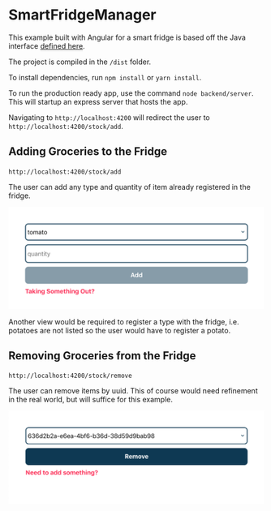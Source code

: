 # SmartFridgeManager

This example built with Angular for a smart fridge is based off the Java interface [defined here](https://gist.github.com/rcracel/5c863f606ce27b3a2ef7).

The project is compiled in the `/dist` folder.

To install dependencies, run `npm install` or `yarn install`.

To run the production ready app, use the command `node backend/server`. This will startup an express server that hosts the app.

Navigating to `http://localhost:4200` will redirect the user to `http://localhost:4200/stock/add`.


## Adding Groceries to the Fridge

`http://localhost:4200/stock/add`

The user can add any type and quantity of item already registered in the fridge.

![Adding Groceries to the Fridge](assets/add-item.png)

Another view would be required to register a type with the fridge, i.e. potatoes are not listed so the user would have to register a potato.

## Removing Groceries from the Fridge

`http://localhost:4200/stock/remove`

The user can remove items by uuid. This of course would need refinement in the real world, but will suffice for this example.

![Removing Groceries from the Fridge](assets/remove-item.png)